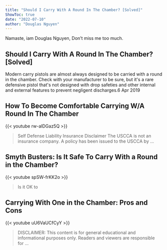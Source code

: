 ```yaml
---
title: "Should I Carry With A Round In The Chamber? [Solved]"
ShowToc: true 
date: "2022-07-10"
author: "Douglas Nguyen" 
---
```


Namaste, iam Douglas Nguyen, Don’t miss me too much.
## Should I Carry With A Round In The Chamber? [Solved]
Modern carry pistols are almost always designed to be carried with a round in the chamber. Check with your manufacturer to be sure, but it's a rare defensive pistol that's not designed with drop safeties and other internal and external features to prevent negligent discharges.6 Apr 2019

## How To Become Comfortable Carrying W/A Round In The Chamber
{{< youtube rw-alDGaz5Q >}}
>Self Defense Liability Insurance Disclaimer The USCCA is not an insurance company. A policy has been issued to the USCCA by ...

## Smyth Busters: Is It Safe To Carry With a Round in the Chamber?
{{< youtube spSW-frKK2o >}}
>Is it OK to 

## Carrying With One in the Chamber: Pros and Cons
{{< youtube uU6VaUCfCyY >}}
>DISCLAIMER: This content is for general educational and informational purposes only. Readers and viewers are responsible for ...

